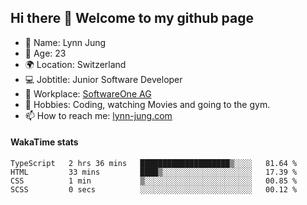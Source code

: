 ## Hi there 👋 Welcome to my github page

- 🧑 Name: Lynn Jung
- 🔞 Age: 23
- 🌍 Location: Switzerland
- 💻 Jobtitle: Junior Software Developer
- 🏢 Workplace: [SoftwareOne AG](https://www.softwareone.com/)
- 💪 Hobbies: Coding, watching Movies and going to the gym.
- 📫 How to reach me: [lynn-jung.com](https://lynn-jung.com/)

#### WakaTime stats
<!--START_SECTION:waka-->

```text
TypeScript   2 hrs 36 mins   ████████████████████▒░░░░   81.64 %
HTML         33 mins         ████▒░░░░░░░░░░░░░░░░░░░░   17.39 %
CSS          1 min           ▒░░░░░░░░░░░░░░░░░░░░░░░░   00.85 %
SCSS         0 secs          ░░░░░░░░░░░░░░░░░░░░░░░░░   00.12 %
```

<!--END_SECTION:waka-->

[^1]: https://github.com/jstrieb/github-stats
